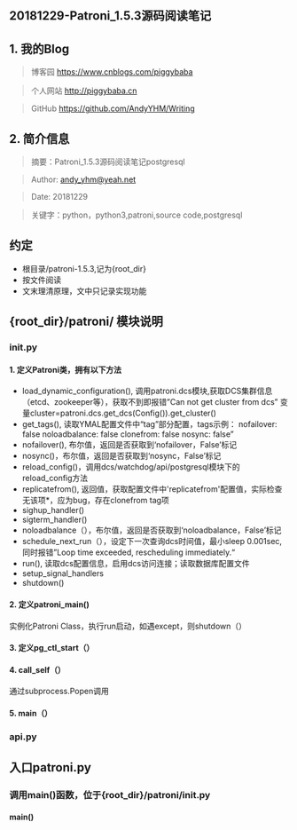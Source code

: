 ## 20181229-Patroni_1.5.3源码阅读笔记

## 1. 我的Blog
> 博客园 https://www.cnblogs.com/piggybaba

> 个人网站 http://piggybaba.cn

> GitHub https://github.com/AndyYHM/Writing


## 2. 简介信息
> 摘要：Patroni_1.5.3源码阅读笔记postgresql

> Author: andy_yhm@yeah.net

> Date: 20181229

> 关键字：python，python3,patroni,source code,postgresql


## 约定
- 根目录/patroni-1.5.3,记为{root_dir}
- 按文件阅读
- 文末理清原理，文中只记录实现功能

## {root_dir}/patroni/ 模块说明

### __init__.py
#### 1. 定义Patroni类，拥有以下方法
- load_dynamic_configuration(), 调用patroni.dcs模块,获取DCS集群信息（etcd、zookeeper等），获取不到即报错”Can not get cluster from dcs”
变量cluster=patroni.dcs.get_dcs(Config()).get_cluster()
- get_tags(),  读取YMAL配置文件中“tag”部分配置，tags示例：
    nofailover: false
    noloadbalance: false
    clonefrom: false
    nosync: false”
- nofailover(), 布尔值，返回是否获取到‘nofailover，False’标记
- nosync()，布尔值，返回是否获取到‘nosync，False’标记
- reload_config()，调用dcs/watchdog/api/postgresql模块下的reload_config方法
- replicatefrom(), 返回值，获取配置文件中'replicatefrom'配置值，实际检查无该项*，应为bug，存在clonefrom tag项
- sighup_handler()
- sigterm_handler()
- noloadbalance（），布尔值，返回是否获取到‘noloadbalance，False’标记
- schedule_next_run（），设定下一次查询dcs时间值，最小sleep 0.001sec,同时报错”Loop time exceeded, rescheduling immediately.“
- run(), 读取dcs配置信息，启用dcs访问连接；读取数据库配置文件
- setup_signal_handlers
- shutdown()

#### 2. 定义patroni_main()
实例化Patroni Class，执行run启动，如遇except，则shutdown（）

#### 3. 定义pg_ctl_start（）


#### 4. call_self（）
通过subprocess.Popen调用
#### 5. main（）



### api.py
####

## 入口patroni.py
### 调用main()函数，位于{root_dir}/patroni/__init__.py
#### main()

